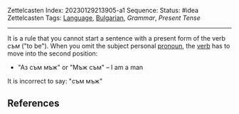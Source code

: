 Zettelcasten Index: 20230129213905-a1
Sequence:
Status: #idea
Zettelcasten Tags: [Language](../map-of-content/Language.md), [Bulgarian](../map-of-content/Bulgarian.md), *Grammar*, *Present Tense*

---

It is a rule that you cannot start a sentence with a present form of the verb *съм* ("to be"). When you omit the subject personal [pronoun](Pronoun.md), the [verb](Verb.md) has to move into the second position:

* "Аз съм мъж" or "Мъж съм" – I am a man

It is incorrect to say: "съм мъж"

## References
